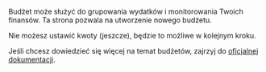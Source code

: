 Budżet może służyć do grupowania wydatków i monitorowania Twoich finansów. Ta strona pozwala na utworzenie nowego budżetu.

Nie możesz ustawić kwoty (jeszcze), będzie to możliwe w kolejnym kroku.

Jeśli chcesz dowiedzieć się więcej na temat budżetów, zajrzyj do [oficjalnej dokumentacji](https://firefly-iii.readthedocs.io/en/latest/concepts/budgets.html).